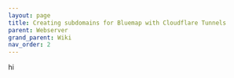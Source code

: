 ```yaml
---
layout: page
title: Creating subdomains for Bluemap with Cloudflare Tunnels
parent: Webserver
grand_parent: Wiki
nav_order: 2
---
```

hi
